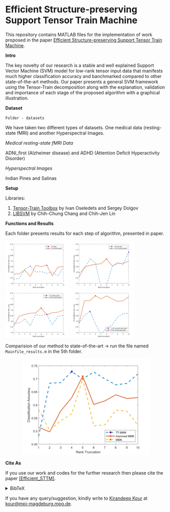 # Efficient Structure-preserving Support Tensor Train Machine

This repository contains MATLAB files for the implementation of work proposed in the paper
 [Efficient Structure-preserving Support Tensor Train Machine](https://arxiv.org/pdf/2002.05079.pdf).

**Intro** 

The key novelty of our research is a stable and well explained Support Vector Machine (SVM) model for low-rank tensor
input data that manifests much higher classification accuracy and banchmarked compared to other state-of-the-art methods.
Our paper presents a general SVM framework using the Tensor-Train decomposition 
along with the explanation, validation and importance of each stage of the proposed algorithm with a graphical illustration.



**Dataset**

```batch
Folder - datasets
```

We have taken two different types of datasets. One medical data (resting-state fMRI) and another Hyperspectral Images. 

*Medical resting-state fMRI Data*

 ADNI_first (Alzheimer disease) and ADHD (Attention Deficit Hyperactivity Disorder) 


*Hyperspectral Images*

Indian Pines and Salinas 


**Setup**

Libraries: 

1. [Tensor-Train Toolbox](https://github.com/oseledets/TT-Toolbox) by Ivan Oseledets and Sergey Dolgov 
2. [LIBSVM](https://www.csie.ntu.edu.tw/~cjlin/libsvm/) by Chih-Chung Chang and Chih-Jen Lin 


 
**Functions and Results**

Each folder presents results for each step of algorithm, presented in paper. 

<p float="left">
<img src="https://github.com/mpimd-csc/Structure-preserving_STTM/blob/main/Figure/ttvsttsvd.png" width="200">
<img src="https://github.com/mpimd-csc/Structure-preserving_STTM/blob/main/Figure/ttcp_vs_ttcpsvd.png" width="200">
<img src="https://github.com/mpimd-csc/Structure-preserving_STTM/blob/main/Figure/ttsvd_vs_ttcpsvd.png" width="200">
<img src="https://github.com/mpimd-csc/Structure-preserving_STTM/blob/main/Figure/ttcp-ne_vs_ttcp-svd-ne.png" width="200">
</p>


Comparision of our method to state-of-the-art -> run the file named ``Mainfile_results.m`` in the 5th folder. 

<p align="center">
<img src="https://github.com/mpimd-csc/Structure-preserving_STTM/blob/main/Figure/final_result_ADNI.png" width="400">
</p>




**Cite As**

If you use our work and codes for the further research then please cite the paper [[Efficient_STTM]](https://arxiv.org/pdf/2002.05079.pdf).
<details><summary> BibTeX </summary><pre>
@misc{kour2021efficient,
      title={Efficient Structure-preserving Support Tensor Train Machine}, 
      author={Kirandeep Kour and Sergey Dolgov and Martin Stoll and Peter Benner},
      year={2021},
      eprint={2002.05079},
      archivePrefix={arXiv},
      primaryClass={cs.LG}
}
}</pre></details>

If you have any query/suggestion, kindly write to [Kirandeep Kour](https://www.mpi-magdeburg.mpg.de/person/59949/842836) at kour@mpi-magdeburg.mpg.de.
